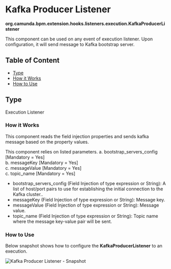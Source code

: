 # Kafka Producer Listener 

**org.camunda.bpm.extension.hooks.listeners.execution.KafkaProducerListener**

This component can be used on any event of execution listener.  Upon configuration, it will send message to Kafka bootstrap server.

## Table of Content
* [Type](#type)
* [How it Works](#how-it-works)
* [How to Use](#how-to-use)

## Type

Execution Listener

### How it Works

This component reads the field injection properties and sends kafka message based on the property values.

This component relies on listed parameters.
a. bootstrap_servers_config [Mandatory = Yes]  
b. messageKey [Mandatory = Yes]  
c. messageValue [Mandatory = Yes]  
c. topic_name [Mandatory = Yes]  

- bootstrap_servers_config (Field Injection of type expression or String): A list of host/port pairs to use for establishing the initial connection to the Kafka cluster..
- messageKey (Field Injection of type expression or String): Message key.  
- messageValue (Field Injection of type expression or String): Message value.   
- topic_name (Field Injection of type expression or String): Topic name where the message key-value pair will be sent.

### How to Use

Below snapshot shows how to configure the **KafkaProducerListener** to an execution. 

![Kafka Producer Listener - Snapshot](./images/kafkaproducer-snp1.jpg)

